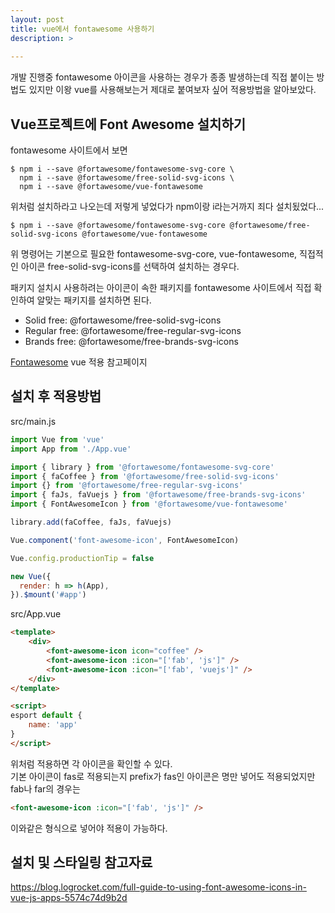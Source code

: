```yaml
---
layout: post
title: vue에서 fontawesome 사용하기
description: >
    
---
```


개발 진행중 fontawesome 아이콘을 사용하는 경우가 종종 발생하는데 직접 붙이는 방법도 있지만 이왕 vue를 사용해보는거 제대로 붙여보자 싶어 적용방법을 알아보았다.

## Vue프로젝트에 Font Awesome 설치하기
fontawesome 사이트에서 보면   
~~~
$ npm i --save @fortawesome/fontawesome-svg-core \
  npm i --save @fortawesome/free-solid-svg-icons \
  npm i --save @fortawesome/vue-fontawesome  
~~~
위처럼 설치하라고 나오는데 저렇게 넣었다가 npm이랑 i라는거까지 죄다 설치됬었다...   

~~~
$ npm i --save @fortawesome/fontawesome-svg-core @fortawesome/free-solid-svg-icons @fortawesome/vue-fontawesome  
~~~

위 명령어는 기본으로 필요한 fontawesome-svg-core, vue-fontawesome, 직접적인 아이콘 free-solid-svg-icons를 선택하여 설치하는 경우다. 

패키지 설치시 사용하려는 아이콘이 속한 패키지를 fontawesome 사이트에서 직접 확인하여 알맞는 패키지를 설치하면 된다.

- Solid free: @fortawesome/free-solid-svg-icons
- Regular free: @fortawesome/free-regular-svg-icons
- Brands free: @fortawesome/free-brands-svg-icons

[Fontawesome](https://fontawesome.com/how-to-use/on-the-web/using-with/vuejs) vue 적용 참고페이지  


## 설치 후 적용방법

src/main.js
~~~ javascript
import Vue from 'vue'
import App from './App.vue'

import { library } from '@fortawesome/fontawesome-svg-core'
import { faCoffee } from '@fortawesome/free-solid-svg-icons'
import {} from '@fortawesome/free-regular-svg-icons'
import { faJs, faVuejs } from '@fortawesome/free-brands-svg-icons'
import { FontAwesomeIcon } from '@fortawesome/vue-fontawesome'

library.add(faCoffee, faJs, faVuejs)

Vue.component('font-awesome-icon', FontAwesomeIcon)

Vue.config.productionTip = false

new Vue({
  render: h => h(App),
}).$mount('#app')
~~~
src/App.vue
~~~ html
<template>
    <div>
        <font-awesome-icon icon="coffee" />
        <font-awesome-icon :icon="['fab', 'js']" />
        <font-awesome-icon :icon="['fab', 'vuejs']" />
    </div>
</template>

<script>
esport default {
    name: 'app'
}
</script>
~~~

위처럼 적용하면 각 아이콘을 확인할 수 있다.   
기본 아이콘이 fas로 적용되는지 prefix가 fas인 아이콘은 명만 넣어도 적용되었지만 fab나 far의 경우는 
~~~html
<font-awesome-icon :icon="['fab', 'js']" />
~~~
이와같은 형식으로 넣어야 적용이 가능하다.



## 설치 및 스타일링 참고자료
https://blog.logrocket.com/full-guide-to-using-font-awesome-icons-in-vue-js-apps-5574c74d9b2d

